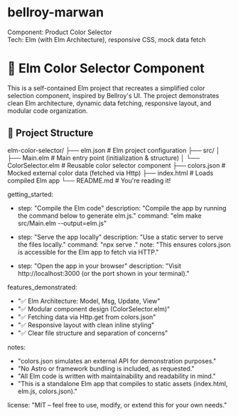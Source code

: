 # bellroy-marwan
Component: Product Color Selector  
Tech: Elm (with Elm Architecture), responsive CSS, mock data fetch  

# 🎨 Elm Color Selector Component

This is a self-contained Elm project that recreates a simplified color selection component, inspired by Bellroy's UI. The project demonstrates clean Elm architecture, dynamic data fetching, responsive layout, and modular code organization.

## 📁 Project Structure


elm-color-selector/
├── elm.json                  # Elm project configuration
├── src/
│   ├── Main.elm              # Main entry point (initialization & structure)
│   └── ColorSelector.elm     # Reusable color selector component
├── colors.json               # Mocked external color data (fetched via Http)
├── index.html                # Loads compiled Elm app
└── README.md                 # You're reading it!



getting_started:
  - step: "Compile the Elm code"
    description: "Compile the app by running the command below to generate elm.js."
    command: "elm make src/Main.elm --output=elm.js"

  - step: "Serve the app locally"
    description: "Use a static server to serve the files locally."
    command: "npx serve ."
    note: "This ensures colors.json is accessible for the Elm app to fetch via HTTP."

  - step: "Open the app in your browser"
    description: "Visit http://localhost:3000 (or the port shown in your terminal)."

features_demonstrated:
  - "✅ Elm Architecture: Model, Msg, Update, View"
  - "✅ Modular component design (ColorSelector.elm)"
  - "✅ Fetching data via Http.get from colors.json"
  - "✅ Responsive layout with clean inline styling"
  - "✅ Clear file structure and separation of concerns"

notes:
  - "colors.json simulates an external API for demonstration purposes."
  - "No Astro or framework bundling is included, as requested."
  - "All Elm code is written with maintainability and readability in mind."
  - "This is a standalone Elm app that compiles to static assets (index.html, elm.js, colors.json)."

license: "MIT – feel free to use, modify, or extend this for your own needs."


